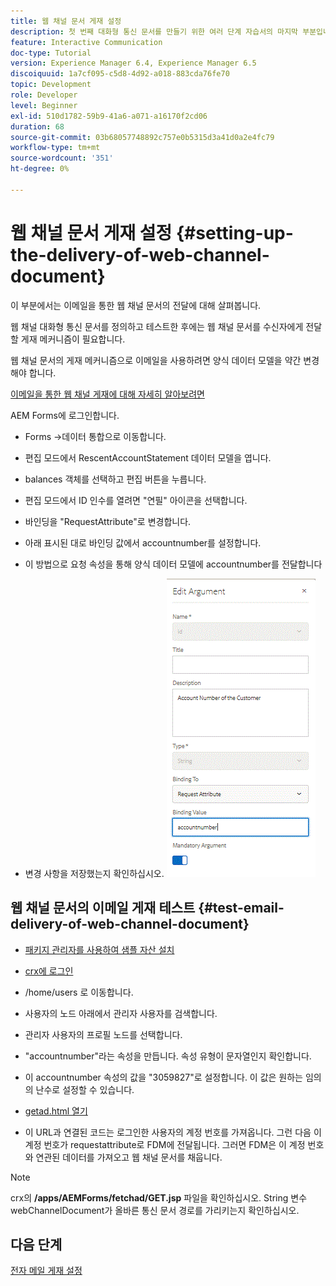 ```yaml
---
title: 웹 채널 문서 게재 설정
description: 첫 번째 대화형 통신 문서를 만들기 위한 여러 단계 자습서의 마지막 부분입니다. 이 부분에서는 이메일을 통한 웹 채널 문서의 전달에 대해 살펴봅니다.
feature: Interactive Communication
doc-type: Tutorial
version: Experience Manager 6.4, Experience Manager 6.5
discoiquuid: 1a7cf095-c5d8-4d92-a018-883cda76fe70
topic: Development
role: Developer
level: Beginner
exl-id: 510d1782-59b9-41a6-a071-a16170f2cd06
duration: 68
source-git-commit: 03b68057748892c757e0b5315d3a41d0a2e4fc79
workflow-type: tm+mt
source-wordcount: '351'
ht-degree: 0%

---
```


# 웹 채널 문서 게재 설정 {#setting-up-the-delivery-of-web-channel-document}


이 부분에서는 이메일을 통한 웹 채널 문서의 전달에 대해 살펴봅니다.

웹 채널 대화형 통신 문서를 정의하고 테스트한 후에는 웹 채널 문서를 수신자에게 전달할 게재 메커니즘이 필요합니다.

웹 채널 문서의 게재 메커니즘으로 이메일을 사용하려면 양식 데이터 모델을 약간 변경해야 합니다.

[이메일을 통한 웹 채널 게재에 대해 자세히 알아보려면](/help/forms/interactive-communications/delivery-of-web-channel-document-tutorial-use.md)

AEM Forms에 로그인합니다.

* Forms ->데이터 통합으로 이동합니다.

* 편집 모드에서 RescentAccountStatement 데이터 모델을 엽니다.

* balances 객체를 선택하고 편집 버튼을 누릅니다.

* 편집 모드에서 ID 인수를 열려면 &quot;연필&quot; 아이콘을 선택합니다.

* 바인딩을 &quot;RequestAttribute&quot;로 변경합니다.

* 아래 표시된 대로 바인딩 값에서 accountnumber를 설정합니다.

* 이 방법으로 요청 속성을 통해 양식 데이터 모델에 accountnumber를 전달합니다

* 변경 사항을 저장했는지 확인하십시오.
  ![fdm](assets/requestattribute.gif)

## 웹 채널 문서의 이메일 게재 테스트 {#test-email-delivery-of-web-channel-document}

* [패키지 관리자를 사용하여 샘플 자산 설치](assets/webchanneldelivery.zip)
* [crx에 로그인](http://localhost:4502/crx/de/index.jsp#)

* /home/users 로 이동합니다.

* 사용자의 노드 아래에서 관리자 사용자를 검색합니다.

* 관리자 사용자의 프로필 노드를 선택합니다.

* &quot;accountnumber&quot;라는 속성을 만듭니다. 속성 유형이 문자열인지 확인합니다.

* 이 accountnumber 속성의 값을 &quot;3059827&quot;로 설정합니다. 이 값은 원하는 임의의 난수로 설정할 수 있습니다.

* [getad.html 열기](http://localhost:4502/content/getad.html)

* 이 URL과 연결된 코드는 로그인한 사용자의 계정 번호를 가져옵니다. 그런 다음 이 계정 번호가 requestattribute로 FDM에 전달됩니다. 그러면 FDM은 이 계정 번호와 연관된 데이터를 가져오고 웹 채널 문서를 채웁니다.

>[!NOTE]
>
>crx의 **/apps/AEMForms/fetchad/GET.jsp** 파일을 확인하십시오. String 변수 webChannelDocument가 올바른 통신 문서 경로를 가리키는지 확인하십시오.

## 다음 단계

[전자 메일 게재 설정](../interactive-communications/delivery-of-web-channel-document-tutorial-use.md)